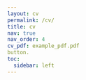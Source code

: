 ```yaml
---
layout: cv
permalink: /cv/
title: cv
nav: true
nav_order: 4
cv_pdf: example_pdf.pdf
button.
toc:
  sidebar: left
---
```

